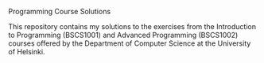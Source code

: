 Programming Course Solutions


This repository contains my solutions to the exercises from the Introduction to Programming (BSCS1001) and Advanced Programming (BSCS1002) courses offered by the Department of Computer Science at the University of Helsinki.
